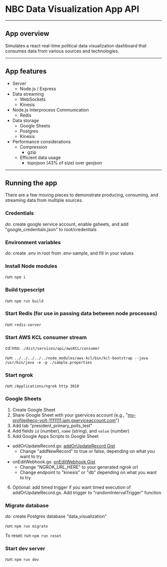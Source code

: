 # NBC Data Visualization App API

---

## App overview

Simulates a react real-time political data visualization dashboard that consumes data from various sources and technologies.

---

## App features

-   Server
    -   Node.js / Express
-   Data streaming
    -   WebSockets
    -   Kinesis
-   Node.js Interprocess Communication
    -   Redis
-   Data storage
    -   Google Sheets
    -   Postgres
    -   Kinesis
-   Performance considerations
    -   Compression
        -   gzip
    -   Efficient data usage
        -   topojson (43% of size) over geojson

---

## Running the app

There are a few moving pieces to demonstrate producing, consuming, and streaming data from multiple sources.

### Credentials

_do_: create google service account, enable gsheets, and add "google_credentials.json" to root/credentials

### Environment variables

_do_: create .env in root from .env-sample, and fill in your values

### Install Node modules

_run_: `npm i`

### Build typescript

_run_: `npm run build`

### Start Redis (for use in passing data between node processes)

_run_: `redis-server`

### Start AWS KCL consumer stream

cd into: `./dist/services/api/awsKCL/consumer`

_run_: `../../../../../node_modules/aws-kcl/bin/kcl-bootstrap --java /usr/bin/java -e -p ./sample.properties`

### Start ngrok

_run_: `/Applications/ngrok http 3010`

### Google Sheets

1. Create Google Sheet
2. Share Google Sheet with your gservices account (e.g., "my-profile@eco-volt-1111111.iam.gserviceaccount.com")
3. Add tab "president_primary_polls_test"
4. Add fields `id` (number), `name` (string), and `value` (number)
5. Add Google Apps Scripts to Google Sheet

-   addOrUpdateRecord.gs: [addOrUpdateRecord Gist](https://gist.github.com/dtturcotte/d56f39599ccdd39c3f59597f417fdce5)
    -   Change "addNewRecord" to true or false, depending on what you want to try
-   onEditWebhook.gs: [onEditWebhook Gist](https://gist.github.com/dtturcotte/e427078e0f65e8634cd1051aa1e044bc)
    -   Change "NGROK_URL_HERE" to your generated ngrok url
    -   Change endpoint to "kinesis" or "db" depending on what you want to try

6. Optional: add timed trigger if you want timed execution of addOrUpdateRecord.gs. Add trigger to "randomIntervalTrigger" function

### Migrate database

_do_: create Postgres database "data_visualization"

_run_: `npm run migrate`

To reset: run `npm run reset`

### Start dev server

_run_: `npm run dev`

